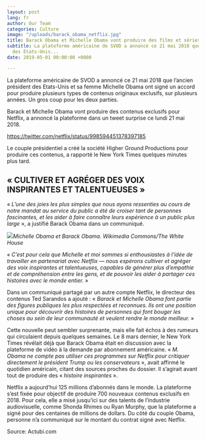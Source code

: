 ```yaml
---
layout: post
lang: fr
author: Our Team
categories: Culture
image: "/uploads/barack_obama_netflix.jpg"
title: Barack Obama et Michelle Obama vont produire des films et séries pour Netflix
subtitle: La plateforme américaine de SVOD a annoncé ce 21 mai 2018 que l’ancien président
  des Etats-Unis...
date: 2019-05-01 00:00:00 +0000

---
```

La plateforme américaine de SVOD a annoncé ce 21 mai 2018 que l’ancien président des Etats-Unis et sa femme Michelle Obama ont signé un accord pour produire plusieurs types de contenus originaux exclusifs, sur plusieurs années. Un gros coup pour les deux parties.

Barack et Michelle Obama vont produire des contenus exclusifs pour Netflix, a annoncé la plateforme dans un tweet surprise ce lundi 21 mai 2018.

https://twitter.com/netflix/status/998594451378397185

Le couple présidentiel a créé la société Higher Ground Productions pour produire ces contenus, a rapporté le New York Times quelques minutes plus tard.

## « CULTIVER ET AGRÉGER DES VOIX INSPIRANTES ET TALENTUEUSES »

« _L’une des joies les plus simples que nous ayons ressenties au cours de notre mandat au service du public a été de croiser tant de personnes fascinantes, et les aider à faire connaître leurs expérience à un public plus large_ », a justifié Barack Obama dans un communiqué.

![](https://www.numerama.com/content/uploads/2018/05/barack_and_michelle_obama_holding_hands_at_the_event_to_commemorate_the_50th_anniversary_of_bloody_sunday_and_the_selma_to_montgomery_civil_rights_marches-1024x627.jpg%20=1024x627)_Michelle Obama et Barack Obama._ _Wikimedia Commons/The White House_

« _C’est pour cela que Michelle et moi sommes si enthousiastes à l’idée de travailler en partenariat avec Netflix — nous espérons cultiver et agréger des voix inspirantes et talentueuses, capables de générer plus d’empathie et de compréhension entre les gens, et de pouvoir les aider à partager ces histoires avec le monde entier._ »

Dans un communiqué partagé par un autre compte Netflix, le directeur des contenus Ted Sarandos a ajouté : « _Barack et Michelle Obama font partie des figures publiques les plus respectées et reconnues. Ils ont une position unique pour découvrir des histoires de personnes qui font bouger les choses au sein de leur communauté et veulent rendre le monde meilleur._ »

Cette nouvelle peut sembler surprenante, mais elle fait échos à des rumeurs qui circulaient depuis quelques semaines. Le 8 mars dernier, le New York Times révélait déjà que Barack Obama était en discussion avec la plateforme de vidéo à la demande par abonnement américaine. « _M. Obama ne compte pas utiliser ces programmes sur Netflix pour critiquer directement le président Trump ou les conservateurs_ », avait affirmé le quotidien américain, citant des sources proches du dossier. Il s’agirait avant tout de produire des « _histoire inspirantes_ ».

Netflix a aujourd’hui 125 millions d’abonnés dans le monde. La plateforme s’est fixée pour objectif de produire 700 nouveaux contenus exclusifs en 2018. Pour cela, elle a misé jusqu’ici sur des talents de l’industrie audiovisuelle, comme Shonda Rhimes ou Ryan Murphy, que la plateforme a signé pour des centaines de millions de dollars. Du côté du couple Obama, personne n’a communiqué sur le montant du contrat signé avec Netflix.

Source: Actubi.com